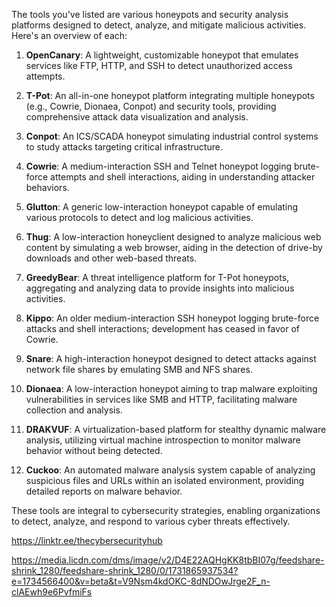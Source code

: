 The tools you've listed are various honeypots and security analysis platforms designed to detect, analyze, and mitigate malicious activities. Here's an overview of each:

1. **OpenCanary**: A lightweight, customizable honeypot that emulates services like FTP, HTTP, and SSH to detect unauthorized access attempts. 

2. **T-Pot**: An all-in-one honeypot platform integrating multiple honeypots (e.g., Cowrie, Dionaea, Conpot) and security tools, providing comprehensive attack data visualization and analysis. 

3. **Conpot**: An ICS/SCADA honeypot simulating industrial control systems to study attacks targeting critical infrastructure. 

4. **Cowrie**: A medium-interaction SSH and Telnet honeypot logging brute-force attempts and shell interactions, aiding in understanding attacker behaviors. 

5. **Glutton**: A generic low-interaction honeypot capable of emulating various protocols to detect and log malicious activities. 

6. **Thug**: A low-interaction honeyclient designed to analyze malicious web content by simulating a web browser, aiding in the detection of drive-by downloads and other web-based threats. 

7. **GreedyBear**: A threat intelligence platform for T-Pot honeypots, aggregating and analyzing data to provide insights into malicious activities. 

8. **Kippo**: An older medium-interaction SSH honeypot logging brute-force attacks and shell interactions; development has ceased in favor of Cowrie. 

9. **Snare**: A high-interaction honeypot designed to detect attacks against network file shares by emulating SMB and NFS shares. 

10. **Dionaea**: A low-interaction honeypot aiming to trap malware exploiting vulnerabilities in services like SMB and HTTP, facilitating malware collection and analysis. 

11. **DRAKVUF**: A virtualization-based platform for stealthy dynamic malware analysis, utilizing virtual machine introspection to monitor malware behavior without being detected. 

12. **Cuckoo**: An automated malware analysis system capable of analyzing suspicious files and URLs within an isolated environment, providing detailed reports on malware behavior. 

These tools are integral to cybersecurity strategies, enabling organizations to detect, analyze, and respond to various cyber threats effectively. 

https://linktr.ee/thecybersecurityhub

https://media.licdn.com/dms/image/v2/D4E22AQHgKK8tbBI07g/feedshare-shrink_1280/feedshare-shrink_1280/0/1731865937534?e=1734566400&v=beta&t=V9Nsm4kdOKC-8dNDOwJrge2F_n-clAEwh9e6PvfmiFs

